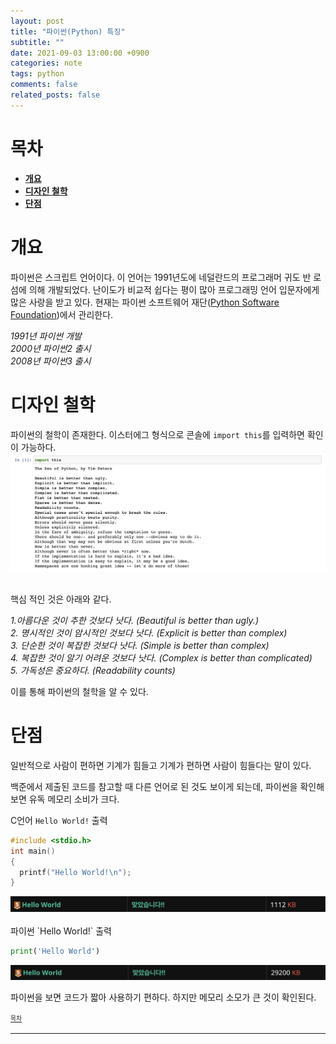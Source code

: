 ```yaml
---
layout: post
title: "파이썬(Python) 특징"
subtitle: ""
date: 2021-09-03 13:00:00 +0900
categories: note
tags: python
comments: false
related_posts: false
---
```


# 목차

- [**개요**](#개요)
- [**디자인 철학**](#디자인-철학)
- [**단점**](#tables)

# 개요

파이썬은 스크립트 언어이다.
이 언어는 1991년도에 네덜란드의 프로그래머 귀도 반 로섬에 의해 개발되었다.
난이도가 비교적 쉽다는 평이 많아 프로그래밍 언어 입문자에게 많은 사랑을 받고 있다.
현재는 파이썬 소프트웨어 재단(<a href="https://www.python.org/psf/">Python Software Foundation</a>)에서 관리한다.

_1991년 파이썬 개발_ <br/> _2000년 파이썬2 출시_ <br/>_2008년 파이썬3 출시_

# 디자인 철학

파이썬의 철학이 존재한다.
이스터에그 형식으로 콘솔에 `import this`를 입력하면 확인이 가능하다.
<img src="/_posts/note/python/2021-09-03-import_this.png" alt="import this">

<br/>
핵심 적인 것은 아래와 같다.

_1.아름다운 것이 추한 것보다 낫다. (Beautiful is better than ugly.)_ <br/>_2. 명시적인 것이 암시적인 것보다 낫다. (Explicit is better than complex)_ <br/>_3. 단순한 것이 복잡한 것보다 낫다. (Simple is better than complex)_ <br/>_4. 복잡한 것이 알기 어려운 것보다 낫다. (Complex is better than complicated)_ <br/>_5. 가독성은 중요하다. (Readability counts)_

이를 통해 파이썬의 철학을 알 수 있다.

# 단점

일반적으로 사람이 편하면 기계가 힘들고 기계가 편하면 사람이 힘들다는 말이 있다.

백준에서 제출된 코드를 참고할 때 다른 언어로 된 것도 보이게 되는데, 파이썬을 확인해 보면 유독 메모리 소비가 크다.

C언어 `Hello World!` 출력

```C
#include <stdio.h>
int main()
{
  printf("Hello World!\n");
}
```

<img src="/_posts/note/python/2021-09-03-c_hello.png" alt="c99hello">
<br/>
<br/>
파이썬 `Hello World!` 출력

```Python
print('Hello World')
```

<img src="/_posts/note/python/2021-09-03-python_hello.png" alt="pythonhello">

<br/>

파이썬을 보면 코드가 짧아 사용하기 편하다.
하지만 메모리 소모가 큰 것이 확인된다.

<sup><sub> [목차](#목차) </sub></sup>

---
